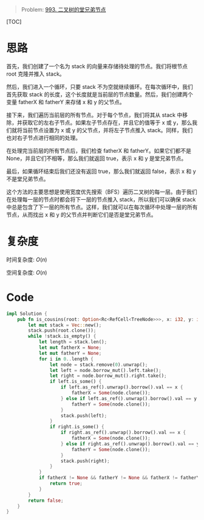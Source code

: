 
> Problem: [993. 二叉树的堂兄弟节点](https://leetcode.cn/problems/cousins-in-binary-tree/description/)

[TOC]

# 思路

首先，我们创建了一个名为 stack 的向量来存储待处理的节点。我们将根节点 root 克隆并推入 stack。

然后，我们进入一个循环，只要 stack 不为空就继续循环。在每次循环中，我们首先获取 stack 的长度，这个长度就是当前层的节点数量。然后，我们创建两个变量 fatherX 和 fatherY 来存储 x 和 y 的父节点。

接下来，我们遍历当前层的所有节点。对于每个节点，我们将其从 stack 中移除，并获取它的左右子节点。如果左子节点存在，并且它的值等于 x 或 y，那么我们就将当前节点设置为 x 或 y 的父节点，并将左子节点推入 stack。同样，我们也对右子节点进行相同的处理。

在处理完当前层的所有节点后，我们检查 fatherX 和 fatherY。如果它们都不是 None，并且它们不相等，那么我们就返回 true，表示 x 和 y 是堂兄弟节点。

最后，如果循环结束后我们还没有返回 true，那么我们就返回 false，表示 x 和 y 不是堂兄弟节点。

这个方法的主要思想是使用宽度优先搜索（BFS）遍历二叉树的每一层。由于我们在处理每一层的节点时都会将下一层的节点推入 stack，所以我们可以确保 stack 中总是包含了下一层的所有节点。这样，我们就可以在每次循环中处理一层的所有节点，从而找出 x 和 y 的父节点并判断它们是否是堂兄弟节点。

# 复杂度

时间复杂度: $O(n)$

空间复杂度: $O(n)$

# Code

```Rust []
impl Solution {
    pub fn is_cousins(root: Option<Rc<RefCell<TreeNode>>>, x: i32, y: i32) -> bool {
        let mut stack = Vec::new();
        stack.push(root.clone());
        while !stack.is_empty() {
            let length = stack.len();
            let mut fatherX = None;
            let mut fatherY = None;
            for i in 0..length {
                let node = stack.remove(0).unwrap();
                let left = node.borrow_mut().left.take();
                let right = node.borrow_mut().right.take();
                if left.is_some() {
                    if left.as_ref().unwrap().borrow().val == x {
                        fatherX = Some(node.clone());
                    } else if left.as_ref().unwrap().borrow().val == y {
                        fatherY = Some(node.clone());
                    }
                    stack.push(left);
                }
                if right.is_some() {
                    if right.as_ref().unwrap().borrow().val == x {
                        fatherX = Some(node.clone());
                    } else if right.as_ref().unwrap().borrow().val == y {
                        fatherY = Some(node.clone());
                    }
                    stack.push(right);
                }
            }
            if fatherX != None && fatherY != None && fatherX != fatherY {
                return true;
            }
        }
        return false;
    }
}
```
  
